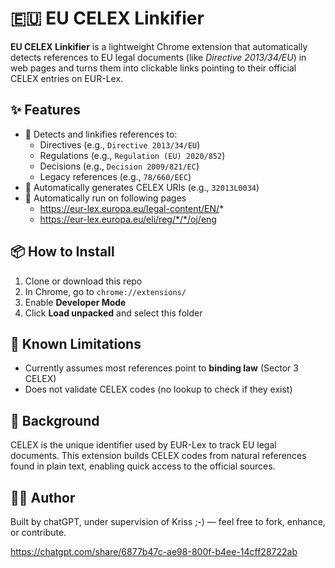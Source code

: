 # 🇪🇺 EU CELEX Linkifier

**EU CELEX Linkifier** is a lightweight Chrome extension that automatically detects references to EU legal documents (like _Directive 2013/34/EU_) in web pages and turns them into clickable links pointing to their official CELEX entries on EUR-Lex.

## ✨ Features

- 🔗 Detects and linkifies references to:
  - Directives (e.g., `Directive 2013/34/EU`)
  - Regulations (e.g., `Regulation (EU) 2020/852`)
  - Decisions (e.g., `Decision 2009/821/EC`)
  - Legacy references (e.g., `78/660/EEC`)
- 🧠 Automatically generates CELEX URIs (e.g., `32013L0034`)
- 🧪 Automatically run on following pages
  - https://eur-lex.europa.eu/legal-content/EN/*
  - https://eur-lex.europa.eu/eli/reg/*/*/oj/eng

## 📦 How to Install

1. Clone or download this repo
2. In Chrome, go to `chrome://extensions/`
3. Enable **Developer Mode**
4. Click **Load unpacked** and select this folder

## 🚧 Known Limitations

- Currently assumes most references point to **binding law** (Sector 3 CELEX)
- Does not validate CELEX codes (no lookup to check if they exist)

## 📘 Background

CELEX is the unique identifier used by EUR-Lex to track EU legal documents. This extension builds CELEX codes from natural references found in plain text, enabling quick access to the official sources.

## 🧑‍💻 Author

Built by chatGPT, under supervision of Kriss ;-) — feel free to fork, enhance, or contribute.

https://chatgpt.com/share/6877b47c-ae98-800f-b4ee-14cff28722ab
